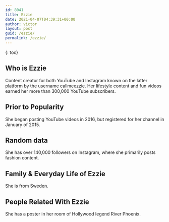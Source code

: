 ```yaml
---
id: 8041
title: Ezzie
date: 2021-04-07T04:39:31+00:00
author: victor
layout: post
guid: /ezzie/
permalink: /ezzie/
---
```



{: toc}


## Who is Ezzie



Content creator for both YouTube and Instagram known on the latter platform by the username callmeezzie. Her lifestyle content and fun videos earned her more than 300,000 YouTube subscribers.

                
                
                
## Prior to Popularity



She began posting YouTube videos in 2016, but registered for her channel in January of 2015.

                
                
                
## Random data



She has over 140,000 followers on Instagram, where she primarily posts fashion content. 

                
                
                
## Family & Everyday Life of Ezzie



She is from Sweden.

                
                
                
## People Related With Ezzie



She has a poster in her room of Hollywood legend River Phoenix. 

                
              
            
          
          
          